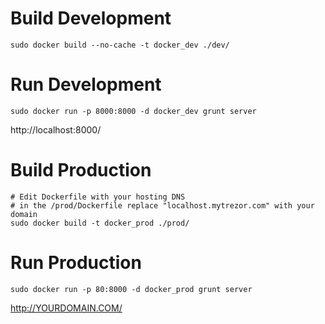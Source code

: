 Build Development
=================

```
sudo docker build --no-cache -t docker_dev ./dev/
```

Run Development
===============

```
sudo docker run -p 8000:8000 -d docker_dev grunt server
```

http://localhost:8000/

Build Production
================

```
# Edit Dockerfile with your hosting DNS
# in the /prod/Dockerfile replace "localhost.mytrezor.com" with your domain
sudo docker build -t docker_prod ./prod/
```

Run Production
==============

```
sudo docker run -p 80:8000 -d docker_prod grunt server
```

http://YOURDOMAIN.COM/
